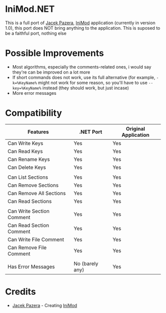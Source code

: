 # IniMod.NET
This is a full port of [Jacek Pazera](https://github.com/jackdp), [IniMod](https://github.com/jackdp/IniMod) application (currently in version 1.0), this port does NOT bring anything to the application. This is suposed to be a faithful port, nothing else

# Possible Improvements
- Most algorithms, especially the comments-related ones, i would say they're can be improved on a lot more
- If short commands does not work, use its full alternative (for example, `-k=%KeyName%` might not work for some reason, so you'll have to use `--key=%KeyName%` instead (they should work, but just incase)
- More error messages

# Compatibility
Features | .NET Port  | Original Application
------------- | ------------- | -------------
Can Write Keys | Yes | Yes
Can Read Keys  | Yes | Yes
Can Rename Keys | Yes | Yes
Can Delete Keys | Yes | Yes
||
Can List Sections | Yes | Yes
Can Remove Sections | Yes | Yes
Can Remove All Sections | Yes | Yes
Can Read Sections | Yes | Yes
||
Can Write Section Comment | Yes | Yes
Can Read Section Comment | Yes | Yes
Can Write File Comment | Yes | Yes
Can Remove File Comment | Yes | Yes
||
Has Error Messages | No (barely any) | Yes
# Credits
- [Jacek Pazera](https://github.com/jackdp) - Creating [IniMod](https://github.com/jackdp/IniMod)
